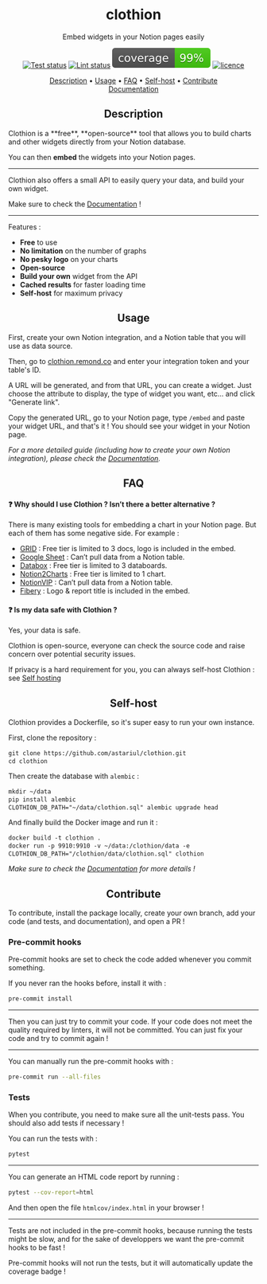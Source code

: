 <h1 align="center">clothion</h1>
<p align="center">
Embed widgets in your Notion pages easily
</p>

<p align="center">
    <a href="https://github.com/astariul/clothion/actions/workflows/pytest.yaml"><img src="https://github.com/astariul/clothion/actions/workflows/pytest.yaml/badge.svg" alt="Test status" /></a>
    <a href="https://github.com/astariul/clothion/actions/workflows/lint.yaml"><img src="https://github.com/astariul/clothion/actions/workflows/lint.yaml/badge.svg" alt="Lint status" /></a>
    <img src=".github/badges/coverage.svg" alt="Coverage status" />
    <a href="https://github.com/astariul/clothion/blob/main/LICENSE"><img src="https://img.shields.io/badge/License-MIT-yellow.svg" alt="licence" /></a>
</p>

<p align="center">
  <a href="#description">Description</a> •
  <a href="#usage">Usage</a> •
  <a href="#faq">FAQ</a> •
  <a href="#self-host">Self-host</a> •
  <a href="#contribute">Contribute</a>
  <br>
  <a href="https://clothion-docs.remond.co/">Documentation</a>
</p>


<h2 align="center">Description</h2>
Clothion is a **free**, **open-source** tool that allows you to build charts and other widgets directly from your Notion database.

You can then **embed** the widgets into your Notion pages.

---

Clothion also offers a small API to easily query your data, and build your own widget.

Make sure to check the [Documentation](https://clothion-docs.remond.co/) !

---

Features :

- **Free** to use
- **No limitation** on the number of graphs
- **No pesky logo** on your charts
- **Open-source**
- **Build your own** widget from the API
- **Cached results** for faster loading time
- **Self-host** for maximum privacy

<h2 align="center">Usage</h2>

First, create your own Notion integration, and a Notion table that you will use as data source.

Then, go to [clothion.remond.co](clothion.remond.co) and enter your integration token and your table's ID.

A URL will be generated, and from that URL, you can create a widget. Just choose the attribute to display, the type of widget you want, etc... and click "Generate link".

Copy the generated URL, go to your Notion page, type `/embed` and paste your widget URL, and that's it ! You should see your widget in your Notion page.

_For a more detailed guide (including how to create your own Notion integration), please check the [Documentation](https://clothion-docs.remond.co/Usage-guide-1593be33d1494192b05b98c19c9beb24)._

<h2 align="center">FAQ</h2>

#### ❓ **Why should I use Clothion ? Isn’t there a better alternative ?**

There is many existing tools for embedding a chart in your Notion page. But each of them has some negative side. For example :

- [GRID](https://grid.is/) : Free tier is limited to 3 docs, logo is included in the embed.
- [Google Sheet](https://docs.google.com/) : Can’t pull data from a Notion table.
- [Databox](https://databox.com/) : Free tier is limited to 3 databoards.
- [Notion2Charts](https://notion2charts.com/) : Free tier is limited to 1 chart.
- [NotionVIP](https://uno.notion.vip/charts/) : Can’t pull data from a Notion table.
- [Fibery](https://fibery.io/) : Logo & report title is included in the embed.

#### ❓ **Is my data safe with Clothion ?**

Yes, your data is safe.

Clothion is open-source, everyone can check the source code and raise concern over potential security issues.

If privacy is a hard requirement for you, you can always self-host Clothion : see
[Self hosting](https://www.notion.so/Self-hosting-e1235b7903c04041819d8ab9402885bf?pvs=21)

<h2 align="center">Self-host</h2>

Clothion provides a Dockerfile, so it's super easy to run your own instance.

First, clone the repository :

```console
git clone https://github.com/astariul/clothion.git
cd clothion
```

Then create the database with `alembic` :

```console
mkdir ~/data
pip install alembic
CLOTHION_DB_PATH="~/data/clothion.sql" alembic upgrade head
```

And finally build the Docker image and run it :

```console
docker build -t clothion .
docker run -p 9910:9910 -v ~/data:/clothion/data -e CLOTHION_DB_PATH="/clothion/data/clothion.sql" clothion
```

_Make sure to check the [Documentation](https://clothion-docs.remond.co/Self-hosting-e1235b7903c04041819d8ab9402885bf) for more details !_

<h2 align="center">Contribute</h2>

To contribute, install the package locally, create your own branch, add your code (and tests, and documentation), and open a PR !

### Pre-commit hooks

Pre-commit hooks are set to check the code added whenever you commit something.

If you never ran the hooks before, install it with :

```bash
pre-commit install
```

---

Then you can just try to commit your code. If your code does not meet the quality required by linters, it will not be committed. You can just fix your code and try to commit again !

---

You can manually run the pre-commit hooks with :

```bash
pre-commit run --all-files
```

### Tests

When you contribute, you need to make sure all the unit-tests pass. You should also add tests if necessary !

You can run the tests with :

```bash
pytest
```

---

You can generate an HTML code report by running :

```bash
pytest --cov-report=html
```

And then open the file `htmlcov/index.html` in your browser !

---

Tests are not included in the pre-commit hooks, because running the tests might be slow, and for the sake of developpers we want the pre-commit hooks to be fast !

Pre-commit hooks will not run the tests, but it will automatically update the coverage badge !
